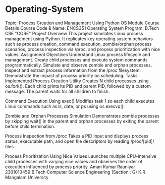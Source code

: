 # Operating-System
Topic: Process Creation and Management Using Python OS Module
Course Details
Course Code & Name: ENCS351 Operating System
Program: B.Tech CSE "CORE"
Project Overview
This project simulates Linux process management using Python. It replicates key operating system behaviors such as process creation, command execution, zombie/orphan process scenarios, process inspection via /proc, and process prioritization with nice values.
Assignment Objectives
Understand Linux process lifecycle and management.
Create child processes and execute system commands programmatically.
Simulate and observe zombie and orphan processes.
Inspect and extract process information from the /proc filesystem.
Demonstrate the impact of process priority on scheduling.
Tasks Implemented
Process Creation Utility
Creates N child processes using os.fork(). Each child prints its PID and parent PID, followed by a custom message. The parent waits for all children to finish.

Command Execution Using exec()
Modifies task 1 so each child executes Linux commands such as ls, date, or ps using os.execvp().

Zombie and Orphan Processes Simulation
Demonstrates zombie processes by skipping wait() in the parent and orphan processes by exiting the parent before child termination.

Process Inspection from /proc
Takes a PID input and displays process status, executable path, and open file descriptors by reading /proc/[pid]/ files.

Process Prioritization Using Nice Values
Launches multiple CPU-intensive child processes with varying nice values and observes the order of execution influenced by process priority.
Aman Kumar Rauniyar
2301010459
B.Tech Computer Science Engineering (Section : G) K.R. Mangalam University
